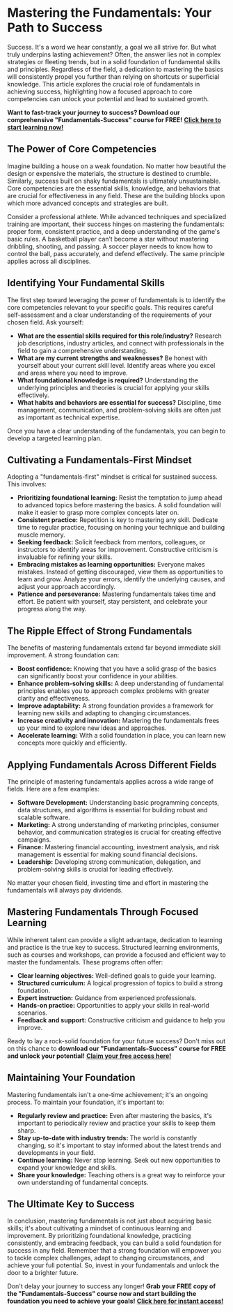 # Mastering the Fundamentals: Your Path to Success

Success. It's a word we hear constantly, a goal we all strive for. But what truly underpins lasting achievement? Often, the answer lies not in complex strategies or fleeting trends, but in a solid foundation of fundamental skills and principles.  Regardless of the field, a dedication to mastering the basics will consistently propel you further than relying on shortcuts or superficial knowledge.  This article explores the crucial role of fundamentals in achieving success, highlighting how a focused approach to core competencies can unlock your potential and lead to sustained growth.

**Want to fast-track your journey to success? Download our comprehensive "Fundamentals-Success" course for FREE!** [**Click here to start learning now!**](https://udemywork.com/fundamentals-success)

## The Power of Core Competencies

Imagine building a house on a weak foundation.  No matter how beautiful the design or expensive the materials, the structure is destined to crumble.  Similarly, success built on shaky fundamentals is ultimately unsustainable. Core competencies are the essential skills, knowledge, and behaviors that are crucial for effectiveness in any field.  These are the building blocks upon which more advanced concepts and strategies are built.

Consider a professional athlete.  While advanced techniques and specialized training are important, their success hinges on mastering the fundamentals: proper form, consistent practice, and a deep understanding of the game's basic rules.  A basketball player can’t become a star without mastering dribbling, shooting, and passing. A soccer player needs to know how to control the ball, pass accurately, and defend effectively.  The same principle applies across all disciplines.

## Identifying Your Fundamental Skills

The first step toward leveraging the power of fundamentals is to identify the core competencies relevant to your specific goals.  This requires careful self-assessment and a clear understanding of the requirements of your chosen field. Ask yourself:

*   **What are the essential skills required for this role/industry?** Research job descriptions, industry articles, and connect with professionals in the field to gain a comprehensive understanding.
*   **What are my current strengths and weaknesses?** Be honest with yourself about your current skill level. Identify areas where you excel and areas where you need to improve.
*   **What foundational knowledge is required?**  Understanding the underlying principles and theories is crucial for applying your skills effectively.
*   **What habits and behaviors are essential for success?**  Discipline, time management, communication, and problem-solving skills are often just as important as technical expertise.

Once you have a clear understanding of the fundamentals, you can begin to develop a targeted learning plan.

##  Cultivating a Fundamentals-First Mindset

Adopting a "fundamentals-first" mindset is critical for sustained success. This involves:

*   **Prioritizing foundational learning:** Resist the temptation to jump ahead to advanced topics before mastering the basics.  A solid foundation will make it easier to grasp more complex concepts later on.
*   **Consistent practice:**  Repetition is key to mastering any skill. Dedicate time to regular practice, focusing on honing your technique and building muscle memory.
*   **Seeking feedback:**  Solicit feedback from mentors, colleagues, or instructors to identify areas for improvement.  Constructive criticism is invaluable for refining your skills.
*   **Embracing mistakes as learning opportunities:**  Everyone makes mistakes.  Instead of getting discouraged, view them as opportunities to learn and grow. Analyze your errors, identify the underlying causes, and adjust your approach accordingly.
*   **Patience and perseverance:**  Mastering fundamentals takes time and effort.  Be patient with yourself, stay persistent, and celebrate your progress along the way.

## The Ripple Effect of Strong Fundamentals

The benefits of mastering fundamentals extend far beyond immediate skill improvement.  A strong foundation can:

*   **Boost confidence:**  Knowing that you have a solid grasp of the basics can significantly boost your confidence in your abilities.
*   **Enhance problem-solving skills:**  A deep understanding of fundamental principles enables you to approach complex problems with greater clarity and effectiveness.
*   **Improve adaptability:**  A strong foundation provides a framework for learning new skills and adapting to changing circumstances.
*   **Increase creativity and innovation:**  Mastering the fundamentals frees up your mind to explore new ideas and approaches.
*   **Accelerate learning:**  With a solid foundation in place, you can learn new concepts more quickly and efficiently.

## Applying Fundamentals Across Different Fields

The principle of mastering fundamentals applies across a wide range of fields. Here are a few examples:

*   **Software Development:** Understanding basic programming concepts, data structures, and algorithms is essential for building robust and scalable software.
*   **Marketing:**  A strong understanding of marketing principles, consumer behavior, and communication strategies is crucial for creating effective campaigns.
*   **Finance:**  Mastering financial accounting, investment analysis, and risk management is essential for making sound financial decisions.
*   **Leadership:**  Developing strong communication, delegation, and problem-solving skills is crucial for leading effectively.

No matter your chosen field, investing time and effort in mastering the fundamentals will always pay dividends.

## Mastering Fundamentals Through Focused Learning

While inherent talent can provide a slight advantage, dedication to learning and practice is the true key to success. Structured learning environments, such as courses and workshops, can provide a focused and efficient way to master the fundamentals. These programs often offer:

*   **Clear learning objectives:** Well-defined goals to guide your learning.
*   **Structured curriculum:** A logical progression of topics to build a strong foundation.
*   **Expert instruction:** Guidance from experienced professionals.
*   **Hands-on practice:** Opportunities to apply your skills in real-world scenarios.
*   **Feedback and support:** Constructive criticism and guidance to help you improve.

Ready to lay a rock-solid foundation for your future success? Don't miss out on this chance to **download our "Fundamentals-Success" course for FREE and unlock your potential!** [**Claim your free access here!**](https://udemywork.com/fundamentals-success)

## Maintaining Your Foundation

Mastering fundamentals isn't a one-time achievement; it's an ongoing process. To maintain your foundation, it's important to:

*   **Regularly review and practice:**  Even after mastering the basics, it's important to periodically review and practice your skills to keep them sharp.
*   **Stay up-to-date with industry trends:**  The world is constantly changing, so it's important to stay informed about the latest trends and developments in your field.
*   **Continue learning:**  Never stop learning.  Seek out new opportunities to expand your knowledge and skills.
*   **Share your knowledge:**  Teaching others is a great way to reinforce your own understanding of fundamental concepts.

## The Ultimate Key to Success

In conclusion, mastering fundamentals is not just about acquiring basic skills; it's about cultivating a mindset of continuous learning and improvement. By prioritizing foundational knowledge, practicing consistently, and embracing feedback, you can build a solid foundation for success in any field.  Remember that a strong foundation will empower you to tackle complex challenges, adapt to changing circumstances, and achieve your full potential. So, invest in your fundamentals and unlock the door to a brighter future.

Don't delay your journey to success any longer! **Grab your FREE copy of the "Fundamentals-Success" course now and start building the foundation you need to achieve your goals!** [**Click here for instant access!**](https://udemywork.com/fundamentals-success)
